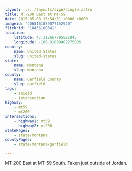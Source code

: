 ```yaml
---
layout: ../../layouts/sign/single.astro
title: MT-200 East at MT-59
date: 2015-05-08 15:54:51 +0000 +0000
imageid: "4065161889077152920"
flickrid: "18456180341"
location:
    latitude: 47.312667795821845
    longitude: -106.91009402275085
country:
    name: United States
    slug: united-states
state:
    name: Montana
    slug: montana
county:
    name: Garfield County
    slug: garfield
tags:
    - shield
    - intersection
highway:
    - mt59
    - mt200
intersections:
    - highway1: mt59
      highway2: mt200
statePages:
    - state/montana
countyPages:
    - state/montana/garfield

---
```

MT-200 East at MT-59 South.  Taken just outside of Jordan.